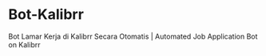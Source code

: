 # Bot-Kalibrr
Bot Lamar Kerja di Kalibrr Secara Otomatis | Automated Job Application Bot on Kalibrr

